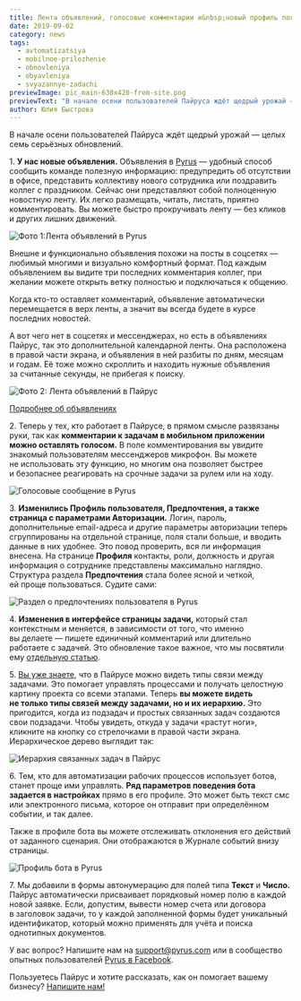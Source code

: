```yaml
---
title: Лента объявлений, голосовые комментарии и&nbsp;новый профиль пользователя
date: 2019-09-02
category: news
tags:
  - avtomatizatsiya
  - mobilnoe-prilozhenie
  - obnovleniya
  - obyavleniya
  - svyazannye-zadachi
previewImage: pic_main-630x420-from-site.png
previewText: "В начале осени пользователей Пайруса ждёт щедрый урожай — целых семь серьёзных обновлений."
author: Юлия Быстрова
---
```

В начале осени пользователей Пайруса ждёт щедрый урожай — целых семь серьёзных обновлений.

1\. **У нас новые объявления.** Объявления в [Pyrus](https://pyrus.com/ru/) — удобный способ сообщить команде полезную информацию: предупредить об отсутствии в офисе, представить коллективу нового сотрудника или поздравить коллег с праздником. Сейчас они представляют собой полноценную новостную ленту. Их легко размещать, читать, листать, приятно комментировать. Вы можете быстро прокручивать ленту — без кликов и других лишних движений.

![Фото 1:Лента объявлений в Pyrus](pic_1.webp)

Внешне и функционально объявления похожи на посты в соцсетях — любимый многими и визуально комфортный формат. Под каждым объявлением вы видите три последних комментария коллег, при желании можете открыть ветку полностью и подключаться к общению.

Когда кто-то оставляет комментарий, объявление автоматически перемещается в верх ленты, а значит вы всегда будете в курсе последних новостей.

А вот чего нет в соцсетях и мессенджерах, но есть в объявлениях Пайрус, так это дополнительной календарной ленты. Она расположена в правой части экрана, и объявления в ней разбиты по дням, месяцам и годам. Её тоже можно скроллить и находить нужные объявления за считанные секунды, не прибегая к поиску.

![Фото 2: Лента объявлений в Пайрус](pic_2.png)

[Подробнее об объявлениях](/ru/help/announcements/adding)

2\. Теперь у тех, кто работает в Пайрусе, в прямом смысле развязаны руки, так как **комментарии к задачам в мобильном приложении можно оставлять голосом.** В поле комментирования вы увидите знакомый пользователям мессенджеров микрофон. Вы можете не использовать эту функцию, но многим она позволяет быстрее и безопаснее реагировать на срочные задачи за рулем или на ходу.

![Голосовые сообщение в Pyrus](pic_3.png)

3\. **Изменились Профиль пользователя, Предпочтения, а также страница с параметрами Авторизации.** Логин, пароль, дополнительные email-адреса и другие параметры авторизации теперь сгруппированы на отдельной странице, поля стали больше, и вводить данные в них удобнее. Это повод проверить, вся ли информация внесена. На странице **Профиля** контакты, роли, должность и другая информация о сотруднике представлены максимально наглядно. Структура раздела **Предпочтения** стала более ясной и четкой, ей проще пользоваться. Судите сами:

![Раздел о предпочтениях пользователя в Pyrus](pic_4.webp)

4\. **Изменения в интерфейсе страницы задачи,** который стал контекстным и меняется, в зависимости от того, что именно вы делаете — пишете единичный комментарий или длительно работаете с задачей. Это обновление такое важное, что мы посвятили ему [отдельную статью](/ru/blog/obshhaemsya-i-upravlyaem-zadachami-na-odnom-ekrane-izmenenie-interfejsa).

5\. [Вы уже знаете](/ru/blog/tipy-svyazi-v-zadachah-pereotkrytie-zayavok-i-drugie-novinki), что в Пайрусе можно видеть типы связи между задачами. Это помогает управлять процессами и получать целостную картину проекта со всеми этапами. Теперь **вы можете видеть не только типы связей между задачами, но и их иерархию.** Это пригодится, когда из подзадач и простых связанных задач создаются свои подзадачи. Чтобы увидеть, откуда у задачи «растут ноги», кликните на кнопку со стрелочками в правой части экрана. Иерархическое дерево выглядит так:

![Иерархия связанных задач в Пайрус](pic_5.webp)

6\. Тем, кто для автоматизации рабочих процессов использует ботов, станет проще ими управлять. **Ряд параметров поведения бота задается в настройках** прямо в его профиле. Это может быть текст смс или электронного письма, которое он отправит при определённом событии, и так далее.

Также в профиле бота вы можете отслеживать отклонения его действий от заданного сценария. Они отображаются в Журнале событий внизу страницы.

![Профиль бота в Pyrus](bot-01.webp)

7\. Мы добавили в формы автонумерацию для полей типа **Текст** и **Число.** Пайрус автоматически присваивает порядковый номер полю в каждой новой заявке. Если, допустим, вывести номер счета или договора в заголовок задачи, то у каждой заполненной формы будет уникальный идентификатор, который можно применять для учёта и поиска однотипных документов.

У вас вопрос? Напишите нам на [support@pyrus.com](mailto:support@pyrus.com) или в сообщество опытных пользователей [Pyrus в Facebook](https://www.facebook.com/groups/pyruspro/).

Пользуетесь Пайрус и хотите рассказать, как он помогает вашему бизнесу? [Напишите нам!](https://pyrus.com/ru/contact-us)